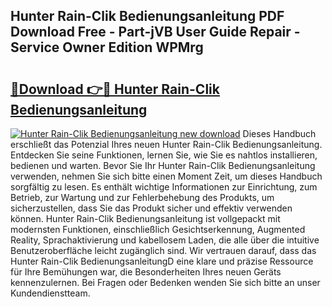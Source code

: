 ## Hunter Rain-Clik Bedienungsanleitung PDF Download Free - Part-jVB User Guide Repair - Service Owner Edition WPMrg

# <h2><a href="http://df53acb.blite.top/?on=Hunter+Rain-Clik+Bedienungsanleitung">🔗Download 👉🔴 Hunter Rain-Clik Bedienungsanleitung</a></h2>

[![Hunter Rain-Clik Bedienungsanleitung new download](https://i.imgur.com/lujVjoI.png)](http://df53acb.blite.top/?on=Hunter+Rain-Clik+Bedienungsanleitung)
Dieses Handbuch erschließt das Potenzial Ihres neuen Hunter Rain-Clik Bedienungsanleitung. Entdecken Sie seine Funktionen, lernen Sie, wie Sie es nahtlos installieren, bedienen und warten. Bevor Sie Ihr Hunter Rain-Clik Bedienungsanleitung verwenden, nehmen Sie sich bitte einen Moment Zeit, um dieses Handbuch sorgfältig zu lesen. Es enthält wichtige Informationen zur Einrichtung, zum Betrieb, zur Wartung und zur Fehlerbehebung des Produkts, um sicherzustellen, dass Sie das Produkt sicher und effektiv verwenden können. Hunter Rain-Clik Bedienungsanleitung ist vollgepackt mit modernsten Funktionen, einschließlich Gesichtserkennung, Augmented Reality, Sprachaktivierung und kabellosem Laden, die alle über die intuitive Benutzeroberfläche leicht zugänglich sind. Wir vertrauen darauf, dass das Hunter Rain-Clik BedienungsanleitungD eine klare und präzise Ressource für Ihre Bemühungen war, die Besonderheiten Ihres neuen Geräts kennenzulernen. Bei Fragen oder Bedenken wenden Sie sich bitte an unser Kundendienstteam.
